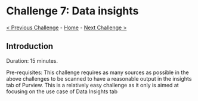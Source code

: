 # Challenge 7: Data insights

[< Previous Challenge](./Challenge6.md) - [Home](../readme.md) - [Next Challenge >](./Challenge8.md)


## Introduction

Duration: 15 minutes. 

Pre-requisites: This challenge requires as many sources as possible in the above challenges to be scanned to have a reasonable output in the insights tab of Purview. This is a relatively easy challenge as it only is aimed at focusing on the use case of Data Insights tab 
